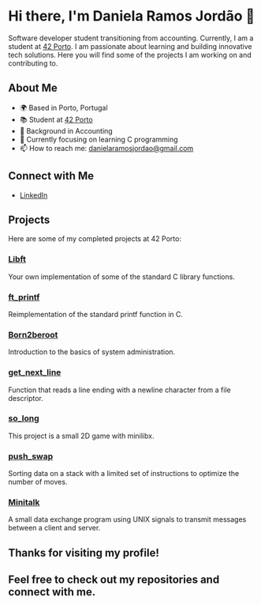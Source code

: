 # Hi there, I'm Daniela Ramos Jordão 👋

Software developer student transitioning from accounting. Currently, I am a student at [42 Porto](https://www.42porto.com). I am passionate about learning and building innovative tech solutions. Here you will find some of the projects I am working on and contributing to.

## About Me

- 🌍 Based in Porto, Portugal
- 📚 Student at [42 Porto](https://www.42porto.com)
- 💼 Background in Accounting
- 🌱 Currently focusing on learning C programming
- 📫 How to reach me: [danielaramosjordao@gmail.com](mailto:danielaramosjordao@gmail.com)
  
## Connect with Me

- [LinkedIn](https://linkedin.com/in/daniela-ramos-jordao/)

## Projects

Here are some of my completed projects at 42 Porto:

### [Libft](https://github.com/danielarjordao/Libft.git)
Your own implementation of some of the standard C library functions.

### [ft_printf](https://github.com/danielarjordao/ft_printf.git)
Reimplementation of the standard printf function in C.

### [Born2beroot](https://github.com/danielarjordao/Born2beroot.git)
Introduction to the basics of system administration.

### [get_next_line](https://github.com/danielarjordao/get_next_line.git)
Function that reads a line ending with a newline character from a file descriptor.

### [so_long](https://github.com/danielarjordao/so_long)
This project is a small 2D game with minilibx.

### [push_swap](https://github.com/danielarjordao/push_swap)
Sorting data on a stack with a limited set of instructions to optimize the number of moves.

### [Minitalk](https://github.com/danielarjordao/minitalk)
A small data exchange program using UNIX signals to transmit messages between a client and server.



## Thanks for visiting my profile! 
## Feel free to check out my repositories and connect with me.

